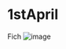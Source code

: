 # 1stApril
Fich
![image](https://github.com/user-attachments/assets/f996cc16-993a-4715-afe2-a60069351848)
